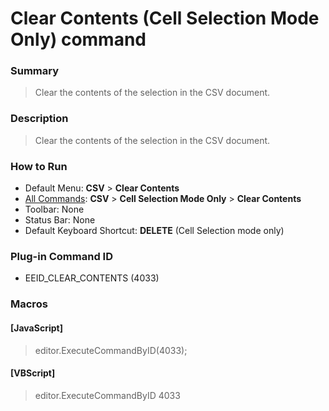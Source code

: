 # Clear Contents (Cell Selection Mode Only) command

### Summary

> Clear the contents of the selection in the CSV document.

### Description

> Clear the contents of the selection in the CSV document.

### How to Run

- Default Menu: **CSV** \> **Clear Contents**
- [All Commands](../tools/all_commands): **CSV** \> **Cell Selection Mode Only** \> **Clear Contents**
- Toolbar: None
- Status Bar: None
- Default Keyboard Shortcut: **DELETE** (Cell Selection mode only)

### Plug-in Command ID

- EEID\_CLEAR\_CONTENTS (4033)

### Macros

#### \[JavaScript\]

> editor.ExecuteCommandByID(4033);

#### \[VBScript\]

> editor.ExecuteCommandByID 4033
